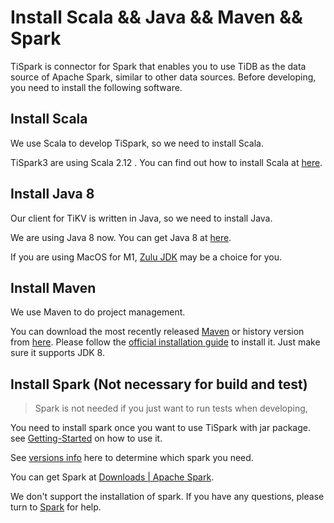 # Install Scala && Java && Maven && Spark
TiSpark is connector for Spark that enables you to use TiDB as the data source of Apache Spark, similar to other data sources. 
Before developing, you need to install the following software.
## Install Scala
We use Scala to develop TiSpark, so we need to install Scala.

TiSpark3 are using Scala 2.12 . You can find out how to install Scala at [here](https://www.scala-lang.org/download/2.12.16.html).

## Install Java 8
Our client for TiKV is written in Java, so we need to install Java.

We are using Java 8 now. You can get Java 8 at [here](https://www.oracle.com/java/technologies/javase/javase8u211-later-archive-downloads.html). 

If you are using MacOS for M1, [Zulu JDK](https://www.azul.com/downloads/?version=java-8-lts&os=macos&architecture=arm-64-bit&package=jdk) may be a choice for you.

## Install Maven
   We use Maven to do project management. 
   
   You can download the most recently released [Maven](https://maven.apache.org/download.cgi) 
   or history version from [here](https://archive.apache.org/dist/maven/maven-3/).
   Please follow the [official installation guide](https://maven.apache.org/install.html) to install it.
   Just make sure it supports JDK 8.
## Install Spark (Not necessary for build and test)

> Spark is not needed if you just want to run tests when developing,

You need to install spark once you want to use TiSpark with jar package. see [Getting-Started](https://github.com/pingcap/tispark/wiki/Getting-Started) on how to use it.
 
See [versions info](https://github.com/pingcap/tispark/wiki/Getting-TiSpark#getting-tispark-jar) here to determine which spark you need.

You can get Spark at [Downloads | Apache Spark](https://spark.apache.org/downloads.html).
   
We don't support the installation of spark. If you have any questions, please turn to [Spark](https://spark.apache.org/) for help.   